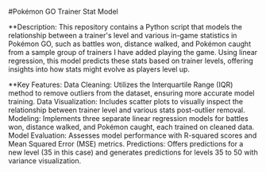 #Pokémon GO Trainer Stat Model

**Description:
This repository contains a Python script that models the relationship between a trainer's level and various in-game statistics in Pokémon GO, such as battles won, distance walked, and Pokémon caught from a sample group of trainers I have added playing the game. Using linear regression, this model predicts these stats based on trainer levels, offering insights into how stats might evolve as players level up.

**Key Features:
Data Cleaning: Utilizes the Interquartile Range (IQR) method to remove outliers from the dataset, ensuring more accurate model training.
Data Visualization: Includes scatter plots to visually inspect the relationship between trainer level and various stats post-outlier removal.
Modeling: Implements three separate linear regression models for battles won, distance walked, and Pokémon caught, each trained on cleaned data.
Model Evaluation: Assesses model performance with R-squared scores and Mean Squared Error (MSE) metrics.
Predictions: Offers predictions for a new level (35 in this case) and generates predictions for levels 35 to 50 with variance visualization.